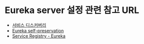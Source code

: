 Eureka server 설정 관련 참고 URL
===

- [서비스 디스커버리](https://develop-yyg.tistory.com/5)
- [Eureka self-preservation
](https://subji.github.io/posts/2020/08/11/springcloudeurekaregistry)
- [Service Registry - Eureka](https://freedeveloper.tistory.com/437)